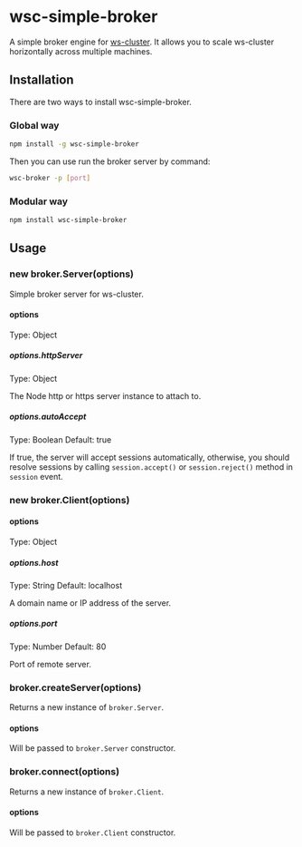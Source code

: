 # wsc-simple-broker
A simple broker engine for [ws-cluster](https://github.com/wscluster/ws-cluster). It allows you to scale ws-cluster horizontally across multiple machines.

## Installation

There are two ways to install wsc-simple-broker.

### Global way

```bash
npm install -g wsc-simple-broker
```

Then you can use run the broker server by command:

```bash
wsc-broker -p [port]
```

### Modular way

```bash
npm install wsc-simple-broker
```

## Usage

### new broker.Server(options)

Simple broker server for ws-cluster.

#### options

Type: Object
    
##### options.httpServer

Type: Object

The Node http or https server instance to attach to.

##### options.autoAccept

Type: Boolean Default: true

If true, the server will accept sessions automatically, otherwise, you should resolve sessions by calling `session.accept()` or `session.reject()` method in `session` event.

### new broker.Client(options)

#### options

Type: Object

##### options.host

Type: String Default: localhost

A domain name or IP address of the server.

##### options.port

Type: Number Default: 80

Port of remote server.

### broker.createServer(options)

Returns a new instance of `broker.Server`.

#### options

Will be passed to `broker.Server` constructor.

### broker.connect(options)

Returns a new instance of `broker.Client`.

#### options

Will be passed to `broker.Client` constructor.
